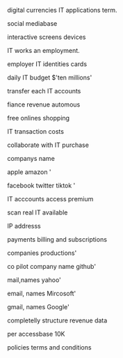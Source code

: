 
digital currencies IT applications term.

social mediabase 

interactive screens devices

IT works an employment. 

employer IT identities cards

daily IT budget $'ten millions' 

transfer each IT accounts 

fiance revenue automous 

free onlines shopping 

IT transaction costs

collaborate with IT purchase 

companys name  

 apple amazon '

facebook twitter tiktok '

IT acccounts access premium  

scan real IT available 

IP addresss 

payments billing and subscriptions 

companies productions'

co pilot company name github'

mail,names yahoo'

email, names Mircosoft'

gmail, names Google'

completelly structure revenue data 

per accessbase 10K  
 
policies terms and conditions 

